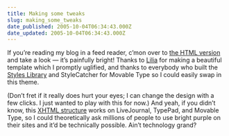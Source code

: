 ```yaml
---
title: Making some tweaks
slug: making_some_tweaks
date_published: 2005-10-04T06:34:43.000Z
date_updated: 2005-10-04T06:34:43.000Z
---
```


If you’re reading my blog in a feed reader, c’mon over to [the HTML version](/) and take a look — it’s painfully bright! Thanks to [Lilia](http://www.lilia.com/) for making a beautiful template which I promptly uglified, and thanks to everybody who built the [Styles Library](http://www.sixapart.com/movabletype/styles/library) and StyleCatcher for Movable Type so I could easily swap in this theme.

(Don’t fret if it really does hurt your eyes; I can change the design with a few clicks. I just wanted to play with this for now.) And yeah, if you didn’t know, this [XHTML structure](http://www.sixapart.com/pronet/weblog/2005/08/smart_new_templ.html) works on LiveJournal, TypePad, and Movable Type, so I could theoretically ask millions of people to use bright purple on their sites and it’d be technically possible. Ain’t technology grand?
